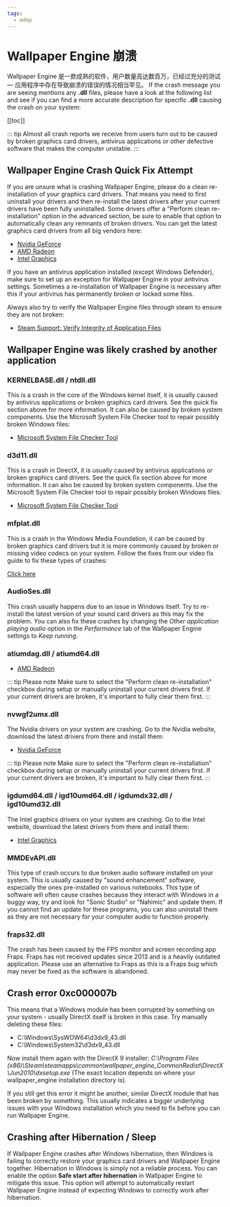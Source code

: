 ```yaml
---
tags:
  - mdmp
---
```


# Wallpaper Engine 崩溃

Wallpaper Engine 是一款成熟的软件，用户数量高达数百万，已经过充分的测试 — 应用程序中存在导致崩溃的错误的情况相当罕见。 If the crash message you are seeing mentions any **.dll** files, please have a look at the following list and see if you can find a more accurate description for specific **.dll** causing the crash on your system:

[[toc]]

::: tip Almost all crash reports we receive from users turn out to be caused by broken graphics card drivers, antivirus applications or other defective software that makes the computer unstable. :::

## Wallpaper Engine Crash Quick Fix Attempt

If you are unsure what is crashing Wallpaper Engine, please do a clean re-installation of your graphics card drivers. That means you need to first uninstall your drivers and then re-install the latest drivers after your current drivers have been fully uninstalled. Some drivers offer a "Perform clean re-installation" option in the advanced section, be sure to enable that option to automatically clean any remnants of broken drivers. You can get the latest graphics card drivers from all big vendors here:

* [Nvidia GeForce](https://www.nvidia.com/Download/index.aspx)
* [AMD Radeon](https://www.amd.com/support)
* [Intel Graphics](https://downloadcenter.intel.com/product/80939/Graphics-Drivers)

If you have an antivirus application installed (except Windows Defender), make sure to set up an exception for Wallpaper Engine in your antivirus settings. Sometimes a re-installation of Wallpaper Engine is necessary after this if your antivirus has permanently broken or locked some files.

Always also try to verify the Wallpaper Engine files through steam to ensure they are not broken:

* [Steam Support: Verify Integrity of Application Files](https://support.steampowered.com/kb_article.php?ref=2037-QEUH-3335)

## Wallpaper Engine was likely crashed by another application

### KERNELBASE.dll / ntdll.dll

This is a crash in the core of the Windows kernel itself, it is usually caused by antivirus applications or broken graphics card drivers. See the quick fix section above for more information. It can also be caused by broken system components. Use the Microsoft System File Checker tool to repair possibly broken Windows files:

* [Microsoft System File Checker Tool](https://support.microsoft.com/en-us/help/929833/use-the-system-file-checker-tool-to-repair-missing-or-corrupted-system)

### d3d11.dll

This is a crash in DirectX, it is usually caused by antivirus applications or broken graphics card drivers. See the quick fix section above for more information. It can also be caused by broken system components. Use the Microsoft System File Checker tool to repair possibly broken Windows files:

* [Microsoft System File Checker Tool](https://support.microsoft.com/en-us/help/929833/use-the-system-file-checker-tool-to-repair-missing-or-corrupted-system)

### mfplat.dll

This is a crash in the Windows Media Foundation, it can be caused by broken graphics card drivers but it is more commonly caused by broken or missing video codecs on your system. Follow the fixes from our video fix guide to fix these types of crashes:

[Click here](/noshow/notplaying.html)

### AudioSes.dll

This crash usually happens due to an issue in Windows itself. Try to re-install the latest version of your sound card drivers as this may fix the problem. You can also fix these crashes by changing the *Other application playing audio* option in the *Performance* tab of the Wallpaper Engine settings to *Keep running*.

### atiumdag.dll / atiumd64.dll

* [AMD Radeon](https://www.amd.com/support)

::: tip Please note Make sure to select the "Perform clean re-installation" checkbox during setup or manually uninstall your current drivers first. If your current drivers are broken, it's important to fully clear them first. :::

### nvwgf2umx.dll

The Nvidia drivers on your system are crashing. Go to the Nvidia website, download the latest drivers from there and install them:

* [Nvidia GeForce](https://www.nvidia.com/Download/index.aspx)

::: tip Please note Make sure to select the "Perform clean re-installation" checkbox during setup or manually uninstall your current drivers first. If your current drivers are broken, it's important to fully clear them first. :::

### igdumd64.dll / igd10umd64.dll / igdumdx32.dll / igd10umd32.dll

The Intel graphics drivers on your system are crashing. Go to the Intel website, download the latest drivers from there and install them:

* [Intel Graphics](https://downloadcenter.intel.com/product/80939/Graphics-Drivers)


### MMDEvAPI.dll

This type of crash occurs to due broken audio software installed on your system. This is usually caused by "sound enhancement" software, especially the ones pre-installed on various notebooks. This type of software will often cause crashes because they interact with Windows in a buggy way, try and look for "Sonic Studio" or "Nahimic" and update them. If you cannot find an update for these programs, you can also uninstall them as they are not necessary for your computer audio to function properly.

### fraps32.dll

The crash has been caused by the FPS monitor and screen recording app Fraps. Fraps has not received updates since 2013 and is a heavily outdated application. Please use an alternative to Fraps as this is a Fraps bug which may never be fixed as the software is abandoned.

## Crash error 0xc000007b

This means that a Windows module has been corrupted by something on your system - usually DirectX itself is broken in this case. Try manually deleting these files:

* C:\Windows\SysWOW64\d3dx9_43.dll
* C:\Windows\System32\d3dx9_43.dll

Now install them again with the DirectX 9 installer: *C:\Program Files (x86)\Steam\steamapps\common\wallpaper_engine\_CommonRedist\DirectX\Jun2010\dxsetup.exe* (The exact location depends on where your wallpaper_engine installation directory is).

If you still get this error it might be another, similar DirectX module that has been broken by something. This usually indicates a bigger underlying issues with your Windows installation which you need to fix before you can run Wallpaper Engine.

## Crashing after Hibernation / Sleep

If Wallpaper Engine crashes after Windows hibernation, then Windows is failing to correctly restore your graphics card drivers and Wallpaper Engine together. Hibernation in Windows is simply not a reliable process. You can enable the option **Safe start after hibernation** in Wallpaper Engine to mitigate this issue. This option will attempt to automatically restart Wallpaper Engine instead of expecting Windows to correctly work after hibernation.